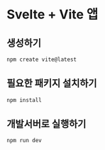 # Svelte + Vite 앱

## 생성하기
```bash
npm create vite@latest
```

## 필요한 패키지 설치하기
```bash
npm install
```

## 개발서버로 실행하기
```bash
npm run dev
```
